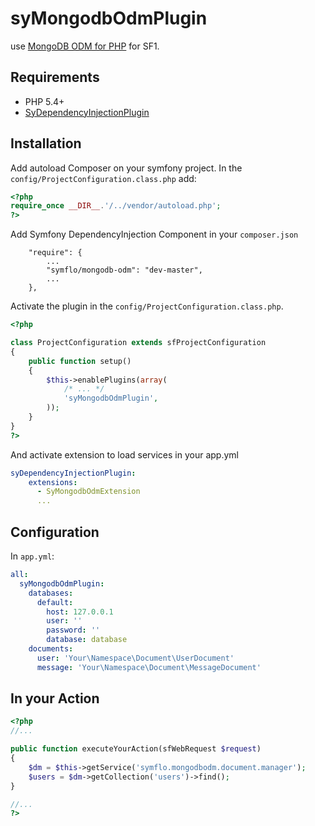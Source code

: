 # syMongodbOdmPlugin

use [MongoDB ODM for PHP](https://github.com/symflo/mongodb-odm) for SF1.

## Requirements

* PHP 5.4+
* [SyDependencyInjectionPlugin](https://github.com/symflo/syDependencyInjectionPlugin)

## Installation

Add autoload Composer on your symfony project.
In the `config/ProjectConfiguration.class.php` add:

```php
<?php
require_once __DIR__.'/../vendor/autoload.php';
?>
```

Add Symfony DependencyInjection Component in your `composer.json`

```shell
    "require": {
        ...
        "symflo/mongodb-odm": "dev-master",
        ...
    },
```

Activate the plugin in the `config/ProjectConfiguration.class.php`.

```php
<?php

class ProjectConfiguration extends sfProjectConfiguration
{
    public function setup()
    {
        $this->enablePlugins(array(
            /* ... */
            'syMongodbOdmPlugin',
        ));
    }
}
?>
```

And activate extension to load services in your app.yml

```yaml
syDependencyInjectionPlugin:
    extensions:
      - SyMongodbOdmExtension
      ...
```

## Configuration

In `app.yml`:

```yaml
all:
  syMongodbOdmPlugin:
    databases:
      default:
        host: 127.0.0.1
        user: ''
        password: ''
        database: database
    documents:
      user: 'Your\Namespace\Document\UserDocument'
      message: 'Your\Namespace\Document\MessageDocument'
```

## In your Action

```php
<?php
//...

public function executeYourAction(sfWebRequest $request)
{ 
    $dm = $this->getService('symflo.mongodbodm.document.manager');
    $users = $dm->getCollection('users')->find();
}

//...
?>
```